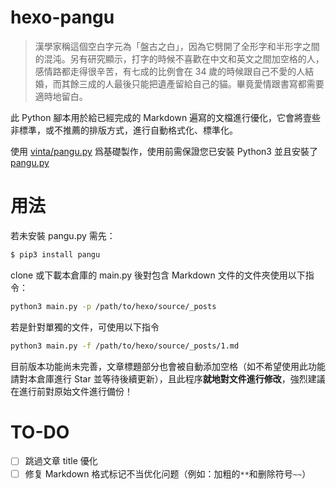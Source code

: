 # hexo-pangu

> 漢學家稱這個空白字元為「盤古之白」，因為它劈開了全形字和半形字之間的混沌。另有研究顯示，打字的時候不喜歡在中文和英文之間加空格的人，感情路都走得很辛苦，有七成的比例會在 34 歲的時候跟自己不愛的人結婚，而其餘三成的人最後只能把遺產留給自己的貓。畢竟愛情跟書寫都需要適時地留白。

此 Python 腳本用於給已經完成的 Markdown 遍寫的文檔進行優化，它會將壹些非標準，或不推薦的排版方式，進行自動格式化、標準化。

使用 [vinta/pangu.py](https://github.com/vinta/pangu.py) 爲基礎製作，使用前需保證您已安裝 Python3 並且安裝了 [pangu.py](https://github.com/vinta/pangu.py)

# 用法

若未安裝 pangu.py 需先：
```bash
$ pip3 install pangu
```
clone 或下載本倉庫的 main.py 後對包含 Markdown 文件的文件夾使用以下指令：
```bash
python3 main.py -p /path/to/hexo/source/_posts
```
若是針對單獨的文件，可使用以下指令
```bash
python3 main.py -f /path/to/hexo/source/_posts/1.md
```

目前版本功能尚未完善，文章標題部分也會被自動添加空格（如不希望使用此功能請對本倉庫進行 Star 並等待後續更新），且此程序**就地對文件進行修改**，強烈建議在進行前對原始文件進行備份！

# TO-DO

- [ ] 跳過文章 title 優化
- [ ] 修复 Markdown 格式标记不当优化问题（例如：加粗的`**`和删除符号`~~`）
